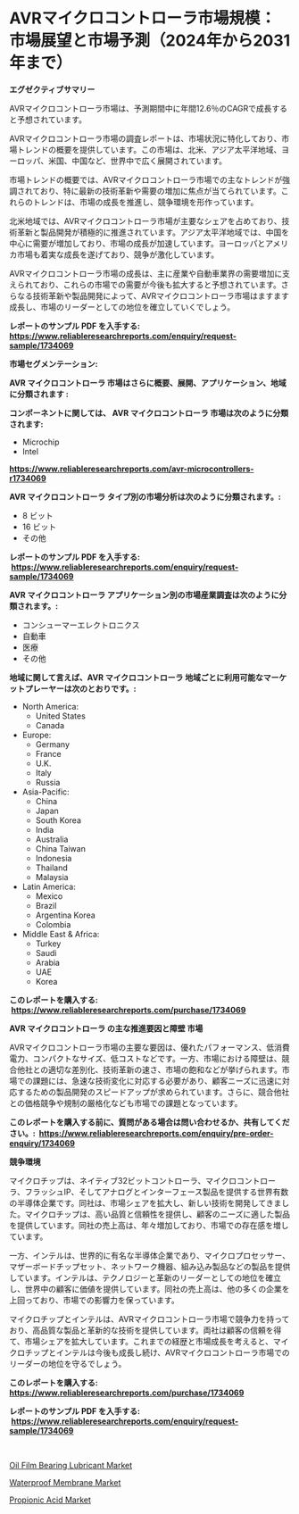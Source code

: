 <p><h1>AVRマイクロコントローラ市場規模：市場展望と市場予測（2024年から2031年まで）</h1></p><p><strong>エグゼクティブサマリー</strong></p>
<p><p>AVRマイクロコントローラ市場は、予測期間中に年間12.6％のCAGRで成長すると予想されています。</p><p>AVRマイクロコントローラ市場の調査レポートは、市場状況に特化しており、市場トレンドの概要を提供しています。この市場は、北米、アジア太平洋地域、ヨーロッパ、米国、中国など、世界中で広く展開されています。</p><p>市場トレンドの概要では、AVRマイクロコントローラ市場での主なトレンドが強調されており、特に最新の技術革新や需要の増加に焦点が当てられています。これらのトレンドは、市場の成長を推進し、競争環境を形作っています。</p><p>北米地域では、AVRマイクロコントローラ市場が主要なシェアを占めており、技術革新と製品開発が積極的に推進されています。アジア太平洋地域では、中国を中心に需要が増加しており、市場の成長が加速しています。ヨーロッパとアメリカ市場も着実な成長を遂げており、競争が激化しています。</p><p>AVRマイクロコントローラ市場の成長は、主に産業や自動車業界の需要増加に支えられており、これらの市場での需要が今後も拡大すると予想されています。さらなる技術革新や製品開発によって、AVRマイクロコントローラ市場はますます成長し、市場のリーダーとしての地位を確立していくでしょう。</p></p>
<p><strong>レポートのサンプル PDF を入手する: <a href="https://www.reliableresearchreports.com/enquiry/request-sample/1734069">https://www.reliableresearchreports.com/enquiry/request-sample/1734069</a></strong></p>
<p><strong>市場セグメンテーション:</strong></p>
<p><strong> AVR マイクロコントローラ 市場はさらに概要、展開、アプリケーション、地域に分類されます :</strong></p>
<p><strong>コンポーネントに関しては、 AVR マイクロコントローラ 市場は次のように分類されます: &nbsp;</strong></p>
<p><ul><li>Microchip</li><li>Intel</li></ul></p>
<p><strong><a href="https://www.reliableresearchreports.com/avr-microcontrollers-r1734069">https://www.reliableresearchreports.com/avr-microcontrollers-r1734069</a></strong></p>
<p><strong> AVR マイクロコントローラ タイプ別の市場分析は次のように分類されます。:</strong></p>
<p><ul><li>8 ビット</li><li>16 ビット</li><li>その他</li></ul></p>
<p><strong>レポートのサンプル PDF を入手する: &nbsp;<a href="https://www.reliableresearchreports.com/enquiry/request-sample/1734069">https://www.reliableresearchreports.com/enquiry/request-sample/1734069</a></strong></p>
<p><strong> AVR マイクロコントローラ アプリケーション別の市場産業調査は次のように分類されます。:</strong></p>
<p><ul><li>コンシューマーエレクトロニクス</li><li>自動車</li><li>医療</li><li>その他</li></ul></p>
<p><strong>地域に関して言えば、AVR マイクロコントローラ 地域ごとに利用可能なマーケットプレーヤーは次のとおりです。:</strong></p>
<p><ul>
    <li>
        North America:
        <ul>
            <li>United States</li>
            <li>Canada</li>
        </ul>
    </li>
    <li>
        Europe:
        <ul>
            <li>Germany</li>
            <li>France</li>
            <li>U.K.</li>
            <li>Italy</li>
            <li>Russia</li>
        </ul>
    </li>
    <li>
        Asia-Pacific:
        <ul>
            <li>China</li>
            <li>Japan</li>
            <li>South Korea</li>
            <li>India</li>
            <li>Australia</li>
            <li>China Taiwan</li>
            <li>Indonesia</li>
            <li>Thailand</li>
            <li>Malaysia</li>
        </ul>
    </li>
    <li>
        Latin America:
        <ul>
            <li>Mexico</li>
            <li>Brazil</li>
            <li>Argentina Korea</li>
            <li>Colombia</li>
        </ul>
    </li>
    <li>
        Middle East & Africa:
        <ul>
            <li>Turkey</li>
            <li>Saudi</li>
            <li>Arabia</li>
            <li>UAE</li>
            <li>Korea</li>
        </ul>
    </li>
    </ul></p>
<p><strong>このレポートを購入する: &nbsp;<a href="https://www.reliableresearchreports.com/purchase/1734069">https://www.reliableresearchreports.com/purchase/1734069</a></strong></p>
<p><strong>AVR マイクロコントローラ の主な推進要因と障壁 市場</strong></p>
<p><p>AVRマイクロコントローラ市場の主要な要因は、優れたパフォーマンス、低消費電力、コンパクトなサイズ、低コストなどです。一方、市場における障壁は、競合他社との適切な差別化、技術革新の速さ、市場の飽和などが挙げられます。市場での課題には、急速な技術変化に対応する必要があり、顧客ニーズに迅速に対応するための製品開発のスピードアップが求められています。さらに、競合他社との価格競争や規制の厳格化なども市場での課題となっています。</p></p>
<p><strong>このレポートを購入する前に、質問がある場合は問い合わせるか、共有してください。:&nbsp; <a href="https://www.reliableresearchreports.com/enquiry/pre-order-enquiry/1734069">https://www.reliableresearchreports.com/enquiry/pre-order-enquiry/1734069</a></strong></p>
<p><strong>競争環境</strong></p>
<p><p>マイクロチップは、ネイティブ32ビットコントローラ、マイクロコントローラ、フラッシュIP、そしてアナログとインターフェース製品を提供する世界有数の半導体企業です。同社は、市場シェアを拡大し、新しい技術を開発してきました。マイクロチップは、高い品質と信頼性を提供し、顧客のニーズに適した製品を提供しています。同社の売上高は、年々増加しており、市場での存在感を増しています。</p><p>一方、インテルは、世界的に有名な半導体企業であり、マイクロプロセッサー、マザーボードチップセット、ネットワーク機器、組み込み製品などの製品を提供しています。インテルは、テクノロジーと革新のリーダーとしての地位を確立し、世界中の顧客に価値を提供しています。同社の売上高は、他の多くの企業を上回っており、市場での影響力を保っています。</p><p>マイクロチップとインテルは、AVRマイクロコントローラ市場で競争力を持っており、高品質な製品と革新的な技術を提供しています。両社は顧客の信頼を得て、市場シェアを拡大しています。これまでの経歴と市場成長を考えると、マイクロチップとインテルは今後も成長し続け、AVRマイクロコントローラ市場でのリーダーの地位を守るでしょう。</p></p>
<p><strong>このレポートを購入する: &nbsp; <a href="https://www.reliableresearchreports.com/purchase/1734069">https://www.reliableresearchreports.com/purchase/1734069</a></strong></p>
<p><strong>レポートのサンプル PDF を入手する: &nbsp;<a href="https://www.reliableresearchreports.com/enquiry/request-sample/1734069">https://www.reliableresearchreports.com/enquiry/request-sample/1734069</a></strong><strong></strong></p>
<p>&nbsp;</p>
<p><p><a href="https://www.linkedin.com/pulse/oil-film-bearing-lubricant-market-research-report-provides-rkyne?trackingId=rx6SwmmICpxhC7k8JHsoAQ%3D%3D">Oil Film Bearing Lubricant Market</a></p><p><a href="https://www.linkedin.com/pulse/insights-waterproof-membrane-market-size-analysing-share-8mjze?trackingId=e8FsHyyFhSrtsHhaPzrTxw%3D%3D">Waterproof Membrane Market</a></p><p><a href="https://www.linkedin.com/pulse/propionic-acid-market-size-focuses-dynamics-in-depth-analysis-f9gne?trackingId=UkZrb8g0KYvzbkHt3BoKpQ%3D%3D">Propionic Acid Market</a></p></p>